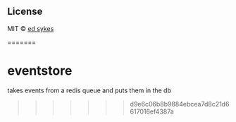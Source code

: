 

## License

MIT © [ed sykes]()


[npm-image]: https://badge.fury.io/js/eventstore.svg
[npm-url]: https://npmjs.org/package/eventstore
[travis-image]: https://travis-ci.org/edsykes/eventstore.svg?branch=master
[travis-url]: https://travis-ci.org/edsykes/eventstore
[daviddm-image]: https://david-dm.org/edsykes/eventstore.svg?theme=shields.io
[daviddm-url]: https://david-dm.org/edsykes/eventstore
=======
# eventstore
takes events from a redis queue and puts them in the db
>>>>>>> d9e6c06b8b9884ebcea7d8c21d6617016ef4387a
